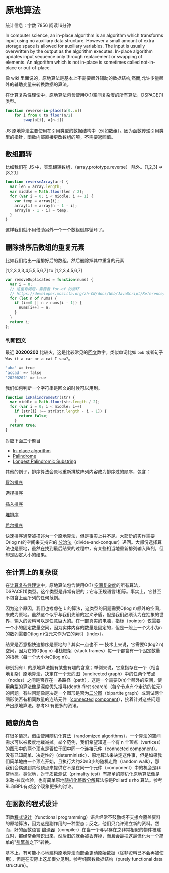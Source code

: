 # 原地算法

统计信息：字数 7856  阅读16分钟


In computer science, an in-place algorithm is an algorithm which transforms input using no auxiliary data structure. However a small amount of extra storage space is allowed for auxiliary variables. The input is usually overwritten by the output as the algorithm executes. In-place algorithm updates input sequence only through replacement or swapping of elements. An algorithm which is not in-place is sometimes called not-in-place or out-of-place.

像 wiki 里面说的，原地算法是基本上不需要额外辅助的数据结构,然而,允许少量额外的辅助变量来转换数据的算法。

在计算复杂性理论中，原地算法包含使用O(1)空间复杂度的所有算法，DSPACE(1)类型。

```js
function reverse-in-place(a[0..n])
	for i from 0 to floor(n/2)
		swap(a[i], a[n-i])
```

JS 原地算法主要使用在引用类型的数据结构中（例如数组）。因为函数传递引用类型的指针，函数内部直接更改数组的项，不需要返回值。

## 数组翻转

比如我们在 JS 中，实现翻转数组，（array.prototype.reverse） 除外。[1,2,3] => [3,2,1]

```js
function reverseArray(arr) {
  var len = array.length;
  var middle = Math.floor(len / 2);
  for (var i = 0; i < middle; i += 1) {
    var temp = array[i];
    array[i] = array[n - 1 - i];
    array[n - 1 - i] = temp;
  }
}
```

这样我们就不用借助另外一个一个数组倒序循环了。

## 删除排序后数组的重复元素

比如我们给出一组排好后的数组，然后删除掉其中重复的元素

[1,2,3,3,3,4,5,5,5,6,7] to [1,2,3,4,5,6,7]

```js
var removeDuplicates = function(nums) {
  var i = 0;
  // 这里有问题，需要看 for-of 的循环
  // https://developer.mozilla.org/zh-CN/docs/Web/JavaScript/Reference/Statements/for...of
  for (let n of nums) {
    if (i==0 || n > nums[i - 1]) {
      nums[i++] = n;
    }
  }
  return i;
};
```

### 判断回文

最近 **20200202** 比较火，这是比较常见的[回文](https://en.wikipedia.org/wiki/Palindrome)数字。类似单词比如 `bob` 或者句子 `Was it a car or a cat I saw?`。

```bash
'aba' => true
'accad' => false
'20200202' => true
```

我们如何判断一个字符串是回文的时候可以用到。

```js
function isPalindromeStr(str) {
  var middle = Math.floor(str.length / 2);
  for (var i = 0; i < middle; i++)
    if (str[i] !== str[str.length - i - 1]) {
      return false;
    }
  return true;
} 
```

对应下面三个题目

- [In-place algorithm](https://en.wikipedia.org/wiki/In-place_algorithm)
- [Palindrome](https://en.wikipedia.org/wiki/Palindrome)
- [Longest Palindromic Substring](https://leetcode.com/problems/longest-palindromic-substring/)

其他的例子，排序算法会原地重新排放阵列内容成为排序过的顺序，包含：

[冒泡排序](https://baike.sogou.com/lemma/ShowInnerLink.htm?lemmaId=111984)

[选择排序](https://baike.sogou.com/lemma/ShowInnerLink.htm?lemmaId=7538686)

[插入排序](https://baike.sogou.com/lemma/ShowInnerLink.htm?lemmaId=7832934)

[堆排序](https://baike.sogou.com/lemma/ShowInnerLink.htm?lemmaId=4838322)

[希尔排序](https://baike.sogou.com/lemma/ShowInnerLink.htm?lemmaId=7835120)

快速排序通常被描述为一个原地算法，但是事实上并不是。大部份的实作需要O(log n)的空间来支持它的 [分治法](https://baike.sogou.com/lemma/ShowInnerLink.htm?lemmaId=7824380)（divide-and-conquer）递回。大部份选择算法也是原地，虽然在找到最后结果的过程中，有某些相当地重新排列输入阵列，但却是固定大小的结果。


## 在计算上的复杂度

在[计算复杂性理论](https://baike.sogou.com/lemma/ShowInnerLink.htm?lemmaId=174556523&ss_c=ssc.citiao.link)中，原地算法包含使用O(1) [空间复杂度](https://baike.sogou.com/lemma/ShowInnerLink.htm?lemmaId=5026582)的所有算法，DSPACE(1)类型。这个类型是非常有限的；它与正规语言1相等。事实上，它甚至不包含上面所列的任何范例。

因为这个原因，我们也考虑在 L 的算法，这类型的问题需要O(log n)额外的空间，来成为原地。虽然这个似乎与我们先前的定义矛盾，但是我们必须认为在抽象的世界，输入的资料可以是任意巨大的。在一部真实的电脑，指标（pointer）仅需要一个小的固定数量空间，因为实体内存的数量是固定的，但是一般上一个大小为n的数列需要O(log n)位元来作为它的索引（index）。

结果是否意指快速排序是原地的？其实一点也不 — 技术上来说，它需要O(log2 n)空间，因为它的O(log n) 堆栈框架（stack frames）每一个都含有一个固定数量的指标（每一个大小为O(log n)）。

辨别拥有 L 的原地算法拥有某些有趣的含意；举例来说，它意指存在一个（相当地复杂）原地算法，决定在一个[无向图](https://baike.sogou.com/lemma/ShowInnerLink.htm?lemmaId=541946&ss_c=ssc.citiao.link)（undirected graph）中的任两个节点（nodes）之间是否存在一条路径（path），这是一个需要O(n)个额外的空间，使用典型的算法像是深度优先搜寻(depth-first search)（每个节点有个走访的位元）的问题。有些问题像是决定一个图形是否为[二分图](https://baike.sogou.com/lemma/ShowInnerLink.htm?lemmaId=412491&ss_c=ssc.citiao.link)（bipartite graph）或测试两个图形使否有相同数量的连结元件（[connected](https://baike.sogou.com/lemma/ShowInnerLink.htm?lemmaId=8887224&ss_c=ssc.citiao.link) [component](https://baike.sogou.com/lemma/ShowInnerLink.htm?lemmaId=106288&ss_c=ssc.citiao.link)），接着针对这些问题产出原地算法。参考SL有更多的资讯。

## 随意的角色

在很多情况，借由使用[随机化算法](https://baike.sogou.com/lemma/ShowInnerLink.htm?lemmaId=1708671&ss_c=ssc.citiao.link)（randomized algorithms），一个算法的空间需求可以被极度地裁减掉。举个范例，我们希望知道一个有 n 个顶点（vertices）的图形中的两个顶点是否位于图中同一个连接元件（connected component）。没有已知简单、决定性的（deterministic）、原地算法来决定这件事，但是如果我们简单地由一个顶点开始，且执行大约20n3步的随机走路（random walk），那我们会偶遇到其他顶点来提供它不是在同一个元件（component）中的机会是非常地高。类似地，对于质数测试（primality test）有简单的随机化原地算法像是米勒-拉宾检验，也有简单原地[随机化](https://baike.sogou.com/lemma/ShowInnerLink.htm?lemmaId=67142757&ss_c=ssc.citiao.link)[整数分解](https://baike.sogou.com/lemma/ShowInnerLink.htm?lemmaId=63790654&ss_c=ssc.citiao.link)算法像是Pollard's rho 算法。参考RL和BPL有对这个现象更多的讨论。

## 在函数的程式设计

函数[程式设计](https://baike.sogou.com/lemma/ShowInnerLink.htm?lemmaId=107828&ss_c=ssc.citiao.link)（functional programming）语言经常不鼓励或不支援会覆盖资料的原地算法，因为这是副作用的一种型态；反之，他们只允许建立新的资料。然而，好的函数语言 [编译器](https://baike.sogou.com/lemma/ShowInnerLink.htm?lemmaId=106869&ss_c=ssc.citiao.link)（compiler）在当一个与以存在之非常相似的物件被建立时，都经常会辨识出来，然后旧的就会被丢弃掉，而且会最把这最佳化为一个简单的"[引擎盖](https://baike.sogou.com/lemma/ShowInnerLink.htm?lemmaId=9318085&ss_c=ssc.citiao.link)之下"转换。

基本上，有可能小心地建构原地算法而部会更动原始数据（除非资料已不会再被使用），但是在实际上这却很少见到。参考纯函数数据结构（purely functional data structure）。
